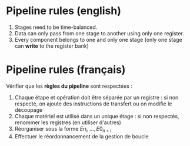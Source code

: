 # Pipeline rules (english)

1. Stages need to be time-balanced.
2. Data can only pass from one stage to another using only one register.
3. Every component belongs to one and only one stage (only one stage can **write** to the register bank)

# Pipeline rules (français)

Vérifier que les **règles du pipeline** sont respectées :
1. Chaque étape et opération doit être séparée par un registre : si non respecté, on ajoute des instructions de transfert ou on modifie le découpage
2. Chaque matériel est utilisé dans un unique étage : si non respectés, renommer les registres (en utiliser d'autres)
3. Réorganiser sous la forme $En_i, …, E0_{n+i}$
4. Effectuer le réordonnancement de la gestion de boucle
